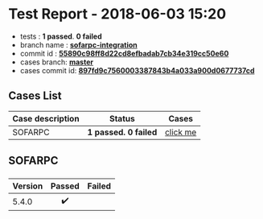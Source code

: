 # Test Report - 2018-06-03 15:20

- tests  : **1 passed**. **0 failed**
- branch name : **[sofarpc-integration](https://github.com/apache/incubator-skywalking/tree/sofarpc-integration)**
- commit id : **[55890c98ff8d22cd8efbadab7cb34e319cc50e60](https://github.com/apache/incubator-skywalking/commit/55890c98ff8d22cd8efbadab7cb34e319cc50e60)**
- cases branch: **[master](https://github.com/SkywalkingTest/skywalking-autotest-scenarios/tree/master)**
- cases commit id: **[897fd9c7560003387843b4a033a900d0677737cd](https://github.com/SkywalkingTest/skywalking-autotest-scenarios/commit/897fd9c7560003387843b4a033a900d0677737cd)**

## Cases List

| Case description | Status | Cases|
|:-----|:-----:|:-----:|
|SOFARPC| **1 passed. 0 failed**| [click me](#sofarpc) |

## SOFARPC

### 
|  Version     | Passed | Failed|
|:------------- |:-------:|:-----:|
| 5.4.0  | :heavy_check_mark:||

